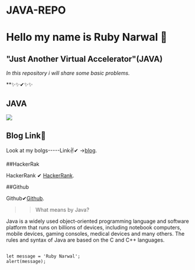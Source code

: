 # JAVA-REPO

# Hello my name is  Ruby Narwal 💎

##  "Just Another Virtual Accelerator"(JAVA)


*In this repository i will share some basic problems.*  

**✨✨✔✨✨




## JAVA

![](https://hindisahayta.in/wp-content/uploads/2021/04/Java-Kya-Hai.jpeg)

## Blog Link👩

Look at my bolgs-----Link✌✔ ->[blog](https://medium.com/@rubynarwal21).

##HackerRak

HackerRank ✔ [HackerRank](https://www.hackerrank.com/rubynarwal21).

##Github 

Github✔[Github](https://github.com/rubynarwal).

>> What means by Java?

Java is a widely used object-oriented programming language and software platform that runs on billions of devices, including notebook computers, mobile devices, gaming consoles, medical devices and many others. The rules and syntax of Java are based on the C and C++ languages.

##

```
let message = 'Ruby Narwal';
alert(message);
```

